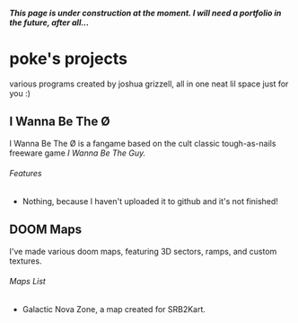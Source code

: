 <i><b>This page is under construction at the moment. I will need a portfolio in the future, after all...</b></i>

# poke's projects
various programs created by joshua grizzell, all in one neat lil space just for you :)

## I Wanna Be The Ø
I Wanna Be The Ø is a fangame based on the cult classic tough-as-nails freeware game <i>I Wanna Be The Guy.</i>
###### Features
- Nothing, because I haven't uploaded it to github and it's not finished!

## DOOM Maps
I've made various doom maps, featuring 3D sectors, ramps, and custom textures.
###### Maps List
- Galactic Nova Zone, a map created for SRB2Kart.
